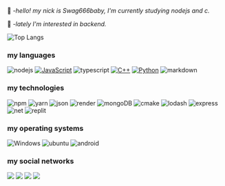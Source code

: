🦄 -*hello! my nick is Swag666baby, I'm currently studying nodejs and c.*

💠 -*lately I'm interested in backend.*

![Top Langs](https://github-readme-stats.vercel.app/api/top-langs/?username=Swag666baby&layout=compact&theme=radical)


### my languages 
<p align="">
  
![nodejs](https://img.shields.io/badge/Node.js-339933?style=for-the-badge&logo=nodedotjs&logoColor=white)
[![JavaScript](https://img.shields.io/badge/javascript-black?style=for-the-badge&logo=javascript)](https://github.com/Swag666baby)
![typescript](https://img.shields.io/badge/TypeScript-007ACC?style=for-the-badge&logo=typescript&logoColor=white)
[![C++](https://img.shields.io/badge/c++-black?style=for-the-badge&logo=cplusplus)](https://github.com/Swag666baby)
[![Python](https://img.shields.io/badge/python-black?style=for-the-badge&logo=python)](https://github.com/Swag666baby)
![markdown](https://img.shields.io/badge/Markdown-000000?style=for-the-badge&logo=markdown&logoColor=white)

### my technologies 
![npm](https://img.shields.io/badge/npm-CB3837?style=for-the-badge&logo=npm&logoColor=white)
![yarn](https://img.shields.io/badge/Yarn-2C8EBB?style=for-the-badge&logo=yarn&logoColor=white)
![json](https://img.shields.io/badge/json-5E5C5C?style=for-the-badge&logo=json&logoColor=white)
![render](https://img.shields.io/badge/Render-46E3B7?style=for-the-badge&logo=render&logoColor=white)
![mongoDB](https://img.shields.io/badge/MongoDB-4EA94B?style=for-the-badge&logo=mongodb&logoColor=white)
![cmake](https://img.shields.io/badge/CMake-064F8C?style=for-the-badge&logo=cmake&logoColor=white)
![lodash](https://img.shields.io/badge/Lodash-3492FF?style=for-the-badge&logo=lodash&logoColor=white)
![express](https://img.shields.io/badge/Express.js-000000?style=for-the-badge&logo=express&logoColor=white)
![net](https://img.shields.io/badge/.NET-512BD4?style=for-the-badge&logo=dotnet&logoColor=white)
![replit](https://img.shields.io/badge/replit-667881?style=for-the-badge&logo=replit&logoColor=white)

### my operating systems 
![Windows](https://img.shields.io/badge/Windows-0078D6?style=for-the-badge&logo=windows&logoColor=white)
![ubuntu](https://img.shields.io/badge/Ubuntu-E95420?style=for-the-badge&logo=ubuntu&logoColor=white)
![android](https://img.shields.io/badge/Android-3DDC84?style=for-the-badge&logo=android&logoColor=white)

### my social networks 
  <a href="https://wa.me/556294530374"><img src="https://img.shields.io/badge/WhatsApp-25D366?style=for-the-badge&logo=whatsapp&logoColor=white"></a>
  <a href="https://github.com/Swag666baby/"><img src="https://img.shields.io/badge/GitHub-100000?style=for-the-badge&logo=github&logoColor=white"></a>
<a href="https://www.npmjs.com/~swag666baby"><img
src=https://camo.githubusercontent.com/b47580b7e8e0b4ce9bb718070140318f72d316a0c88e0dd53a5ac4b0bdfc755e/68747470733a2f2f696d672e736869656c64732e696f2f62616467652f4e504d2d2532333030303030302e7376673f7374796c653d666f722d7468652d6261646765266c6f676f3d6e706d266c6f676f436f6c6f723d7768697465></a>
![](https://img.shields.io/badge/Discord-5865F2?style=for-the-badge&logo=discord&logoColor=white)




